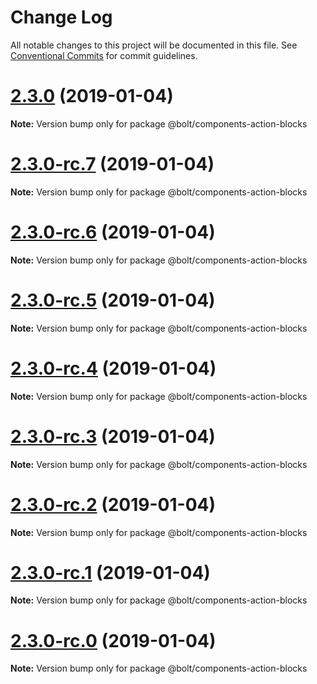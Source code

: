 # Change Log

All notable changes to this project will be documented in this file.
See [Conventional Commits](https://conventionalcommits.org) for commit guidelines.

# [2.3.0](https://github.com/bolt-design-system/bolt/tree/master/packages/components/bolt-action-blocks/compare/v2.3.0-rc.7...v2.3.0) (2019-01-04)

**Note:** Version bump only for package @bolt/components-action-blocks





# [2.3.0-rc.7](https://github.com/bolt-design-system/bolt/tree/master/packages/components/bolt-action-blocks/compare/v2.3.0-rc.6...v2.3.0-rc.7) (2019-01-04)

**Note:** Version bump only for package @bolt/components-action-blocks





# [2.3.0-rc.6](https://github.com/bolt-design-system/bolt/tree/master/packages/components/bolt-action-blocks/compare/v2.3.0-rc.5...v2.3.0-rc.6) (2019-01-04)

**Note:** Version bump only for package @bolt/components-action-blocks





# [2.3.0-rc.5](https://github.com/bolt-design-system/bolt/tree/master/packages/components/bolt-action-blocks/compare/v2.3.0-rc.4...v2.3.0-rc.5) (2019-01-04)

**Note:** Version bump only for package @bolt/components-action-blocks





# [2.3.0-rc.4](https://github.com/bolt-design-system/bolt/tree/master/packages/components/bolt-action-blocks/compare/v2.3.0-rc.3...v2.3.0-rc.4) (2019-01-04)

**Note:** Version bump only for package @bolt/components-action-blocks





# [2.3.0-rc.3](https://github.com/bolt-design-system/bolt/tree/master/packages/components/bolt-action-blocks/compare/v2.3.0-rc.2...v2.3.0-rc.3) (2019-01-04)

**Note:** Version bump only for package @bolt/components-action-blocks





# [2.3.0-rc.2](https://github.com/bolt-design-system/bolt/tree/master/packages/components/bolt-action-blocks/compare/v2.3.0-rc.1...v2.3.0-rc.2) (2019-01-04)

**Note:** Version bump only for package @bolt/components-action-blocks





# [2.3.0-rc.1](https://github.com/bolt-design-system/bolt/tree/master/packages/components/bolt-action-blocks/compare/vv2.3.0-rc.0...v2.3.0-rc.1) (2019-01-04)

**Note:** Version bump only for package @bolt/components-action-blocks





# [2.3.0-rc.0](https://github.com/bolt-design-system/bolt/tree/master/packages/components/bolt-action-blocks/compare/v2.2.1...v2.3.0-rc.0) (2019-01-04)

**Note:** Version bump only for package @bolt/components-action-blocks
